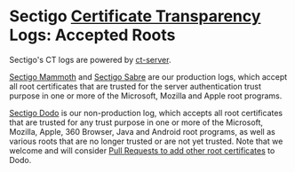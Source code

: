 # Sectigo [Certificate Transparency](http://www.certificate-transparency.org/) Logs: Accepted Roots
Sectigo's CT logs are powered by [ct-server](https://github.com/google/certificate-transparency).

[Sectigo Mammoth](crt/mammoth) and [Sectigo Sabre](crt/sabre) are our production logs, which accept all root certificates that are trusted for the server authentication trust purpose in one or more of the Microsoft, Mozilla and Apple root programs.

[Sectigo Dodo](crt/dodo) is our non-production log, which accepts all root certificates that are trusted for any trust purpose in one or more of the Microsoft, Mozilla, Apple, 360 Browser, Java and Android root programs, as well as various roots that are no longer trusted or are not yet trusted. Note that we welcome and will consider [Pull Requests to add other root certificates](CONTRIBUTING.md) to Dodo.
